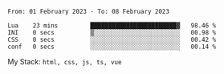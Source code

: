 <!--START_SECTION:waka-->

```text
From: 01 February 2023 - To: 08 February 2023

Lua    23 mins         ████████████████████████▓   98.46 %
INI    0 secs          ▒░░░░░░░░░░░░░░░░░░░░░░░░   00.98 %
CSS    0 secs          ░░░░░░░░░░░░░░░░░░░░░░░░░   00.42 %
conf   0 secs          ░░░░░░░░░░░░░░░░░░░░░░░░░   00.14 %
```

<!--END_SECTION:waka-->
My Stack: `html, css, js, ts, vue`
